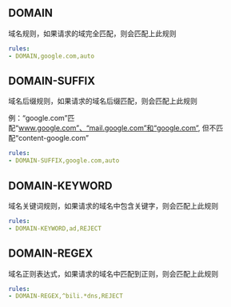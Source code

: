 ## DOMAIN

域名规则，如果请求的域完全匹配，则会匹配上此规则

```{.yaml linenums="1"}
rules:
- DOMAIN,google.com,auto
```

## DOMAIN-SUFFIX

域名后缀规则，如果请求的域名后缀匹配，则会匹配上此规则

例：“google.com”匹配“www.google.com”、“mail.google.com”和“google.com”, 但不匹配“content-google.com”

```{.yaml linenums="1"}
rules:
- DOMAIN-SUFFIX,google.com,auto
```

## DOMAIN-KEYWORD

域名关键词规则，如果请求的域名中包含关键字，则会匹配上此规则

```{.yaml linenums="1"}
rules:
- DOMAIN-KEYWORD,ad,REJECT
```

## DOMAIN-REGEX

域名正则表达式，如果请求的域名中匹配到正则，则会匹配上此规则

```{.yaml linenums="1"}
rules:
- DOMAIN-REGEX,^bili.*dns,REJECT
```
